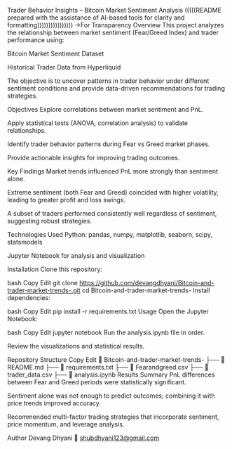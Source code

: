 Trader Behavior Insights – Bitcoin Market Sentiment Analysis   (((((README prepared with the assistance of AI-based tools for clarity and formatting)))))))))))))))) ->For Transparency
Overview
This project analyzes the relationship between market sentiment (Fear/Greed Index) and trader performance using:

Bitcoin Market Sentiment Dataset

Historical Trader Data from Hyperliquid

The objective is to uncover patterns in trader behavior under different sentiment conditions and provide data-driven recommendations for trading strategies.

Objectives
Explore correlations between market sentiment and PnL.

Apply statistical tests (ANOVA, correlation analysis) to validate relationships.

Identify trader behavior patterns during Fear vs Greed market phases.

Provide actionable insights for improving trading outcomes.

Key Findings
Market trends influenced PnL more strongly than sentiment alone.

Extreme sentiment (both Fear and Greed) coincided with higher volatility, leading to greater profit and loss swings.

A subset of traders performed consistently well regardless of sentiment, suggesting robust strategies.

Technologies Used
Python: pandas, numpy, matplotlib, seaborn, scipy, statsmodels

Jupyter Notebook for analysis and visualization

Installation
Clone this repository:

bash
Copy
Edit
git clone https://github.com/devangdhyani/Bitcoin-and-trader-market-trends-.git
cd Bitcoin-and-trader-market-trends-
Install dependencies:

bash
Copy
Edit
pip install -r requirements.txt
Usage
Open the Jupyter Notebook:

bash
Copy
Edit
jupyter notebook
Run the analysis.ipynb file in order.

Review the visualizations and statistical results.

Repository Structure
Copy
Edit
📂 Bitcoin-and-trader-market-trends-
 ├── 📄 README.md
 ├── 📄 requirements.txt
 ├── 📄 Fearandgreed.csv
 ├── 📄 trader_data.csv
 ├── 📓 analysis.ipynb
Results Summary
PnL differences between Fear and Greed periods were statistically significant.

Sentiment alone was not enough to predict outcomes; combining it with price trends improved accuracy.

Recommended multi-factor trading strategies that incorporate sentiment, price momentum, and leverage analysis.

Author
Devang Dhyani
📧 shubdhyani123@gmail.com



